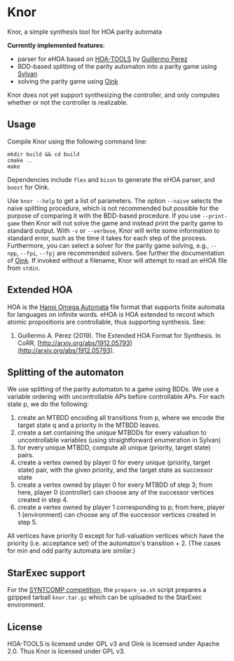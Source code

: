 # Knor

Knor, a simple synthesis tool for HOA parity automata

**Currently implemented features**:
- parser for eHOA based on [HOA-TOOLS](https://github.com/gaperez64/hoa-tools/) by [Guillermo Perez](https://github.com/gaperez64/)
- BDD-based splitting of the parity automaton into a parity game using [Sylvan](https://github.com/trolando/sylvan/)
- solving the parity game using [Oink](https://github.com/trolando/oink/)

Knor does not yet support synthesizing the controller, and only computes whether or not the controller is realizable.

## Usage

Compile Knor using the following command line:

```
mkdir build && cd build
cmake ..
make
```

Dependencies include `flex` and `bison` to generate the eHOA parser, and `boost` for Oink.

Use `knor --help` to get a list of parameters.
The option `--naive` selects the naive splitting procedure, which is not recommended but possible for the purpose of comparing it with the BDD-based procedure.
If you use `--print-game` then Knor will not solve the game and instead print the parity game to standard output.
With `-v` or `--verbose`, Knor will write some information to standard error, such as the time it takes for each step of the process.
Furthermore, you can select a solver for the parity game solving, e.g., `--npp`, `--fpi`, `--fpj` are recommended solvers.
See further the documentation of [Oink](https://github.com/trolando/oink/).
If invoked without a filename, Knor will attempt to read an eHOA file from `stdin`.

## Extended HOA

HOA is the [Hanoi Omega Automata](http://adl.github.io/hoaf/) file format that supports finite automata for languages on infinite words.
eHOA is HOA extended to record which atomic propositions are controllable, thus supporting synthesis.
See:
1. Guillermo A. Pérez (2019). The Extended HOA Format for Synthesis. In CoRR, [http://arxiv.org/abs/1912.05793](http://arxiv.org/abs/1912.05793).

## Splitting of the automaton

We use splitting of the parity automaton to a game using BDDs.
We use a variable ordering with uncontrollable APs before controllable APs.
For each state p, we do the following:
1. create an MTBDD encoding all transitions from p, where we encode the target state q and a priority in the MTBDD leaves.
2. create a set containing the unique MTBDDs for every valuation to uncontrollable variables (using straightforward enumeration in Sylvan)
3. for every unique MTBDD, compute all unique (priority, target state) pairs.
4. create a vertex owned by player 0 for every unique (priority, target state) pair, with the given priority, and the target state as successor state
5. create a vertex owned by player 0 for every MTBDD of step 3; from here, player 0 (controller) can choose any of the successor vertices created in step 4.
6. create a vertex owned by player 1 corresponding to p; from here, player 1 (environment) can choose any of the successor vertices created in step 5.

All vertices have priority 0 except for full-valuation vertices which have the priority (i.e. acceptance set) of the automaton's transition + 2. (The cases for min and odd parity automata are similar.)

## StarExec support

For the [SYNTCOMP competition](http://www.syntcomp.org/), the `prepare_se.sh` script prepares a gzipped tarball `knor.tar.gz` which can be uploaded to the StarExec environment.

## License

HOA-TOOLS is licensed under GPL v3 and Oink is licensed under Apache 2.0.
Thus Knor is licensed under GPL v3.
